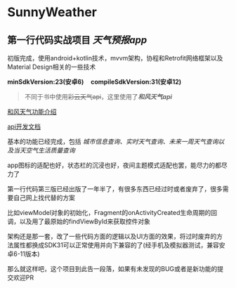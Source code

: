# SunnyWeather
## 第一行代码实战项目 ***天气预报app***
初版完成，使用android+kotlin技术，mvvm架构，协程和Retrofit网络框架以及Material Design相关的一些技术  

**minSdkVersion:23(安卓6)**&nbsp;&nbsp;&nbsp;&nbsp;**compileSdkVersion:31(安卓12)**  

> 不同于书中使用~~彩云天气api~~，这里使用了***和风天气api***  

[和风天气功能介绍](https://dev.qweather.com/help/general/)  

[api开发文档](https://dev.qweather.com/docs/api/)  

基本的功能已经完成，包括 *城市信息查询、实时天气查询、未来一周天气查询以及当天空气生活质量查询*  

app图标的适配也好，状态栏的沉浸也好，夜间主题模式适配也罢，能尽力的都尽力了  

第一行代码第三版已经出版了一年半了，有很多东西已经过时或者废弃了，很多需要自己网上找代替的方案  

比如viewModel对象的初始化，Fragment的onActivityCreated生命周期的回调，以及用了最原始的findViewById来获取控件对象  

架构还是那一套，改了一些代码方面的逻辑以及UI方面的效果，将过时废弃的方法属性都换成SDK31可以正常使用并向下兼容的了(经手机及模拟器测试，兼容安卓6-11版本)  

那么就这样吧，这个项目到此告一段落，如果有未发现的BUG或者是新功能的提交欢迎PR